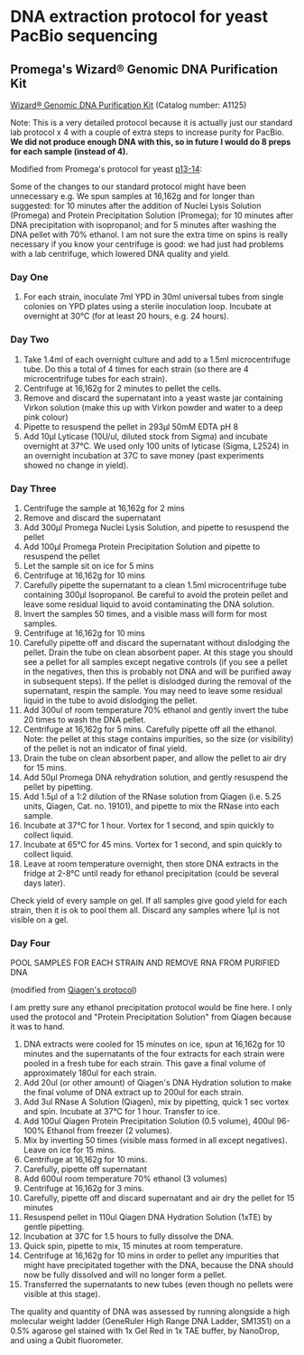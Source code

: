 # DNA extraction protocol for yeast PacBio sequencing

## Promega's Wizard® Genomic DNA Purification Kit

[Wizard® Genomic DNA Purification Kit](https://www.promega.com/products/dna-purification-quantitation/genomic-dna-purification/wizard-genomic-dna-purification-kit/) (Catalog number: A1125)

Note: This is a very detailed protocol because it is actually just our standard lab protocol x 4 with a couple of extra steps to increase purity for PacBio. **We did not produce enough DNA with this, so in future I would do 8 preps for each sample (instead of 4).**

Modified from Promega's protocol for yeast [p13-14](https://www.promega.co.uk/~/media/files/resources/protocols/technical%20manuals/0/wizard%20genomic%20dna%20purification%20kit%20protocol.pdf): 

Some of the changes to our standard protocol might have been unnecessary e.g. We spun samples at 16,162g and for longer than suggested: for 10 minutes after the addition of Nuclei Lysis Solution (Promega) and Protein Precipitation Solution (Promega); for 10 minutes after DNA precipitation with isopropanol; and for 5 minutes after washing the DNA pellet with 70% ethanol. I am not sure the extra time on spins is really necessary if you know your centrifuge is good: we had just had problems with a lab centrifuge, which lowered DNA quality and yield.

### Day One
1.  For each strain, inoculate 7ml YPD in 30ml universal tubes from single colonies on YPD plates using a sterile inoculation loop. Incubate at overnight at 30°C (for at least 20 hours, e.g. 24 hours).

### Day Two
1.  Take 1.4ml of each overnight culture and add to a 1.5ml microcentrifuge tube. Do this a total of 4 times for each strain (so there are 4 microcentrifuge tubes for each strain).  
2.  Centrifuge at 16,162g for 2 minutes to pellet the cells.
3.  Remove and discard the supernatant into a yeast waste jar containing Virkon solution (make this up with Virkon powder and water to a deep pink colour)
4.  Pipette to resuspend the pellet in 293µl 50mM EDTA pH 8
5.  Add 10µl Lyticase (10U/ul, diluted stock from Sigma) and incubate overnight at 37°C. We used only 100 units of lyticase (Sigma, L2524) in an overnight incubation at 37C to save money (past experiments showed no change in yield).

### Day Three
1.   Centrifuge the sample at 16,162g for 2 mins
2.   Remove and discard the supernatant
3.   Add 300µl Promega Nuclei Lysis Solution, and pipette to resuspend the pellet
4.   Add 100µl Promega Protein Precipitation Solution and pipette to resuspend the pellet
5.   Let the sample sit on ice for 5 mins
6.   Centrifuge at 16,162g for 10 mins
7.  Carefully pipette the supernatant to a clean 1.5ml microcentrifuge tube containing 300µl Isopropanol. Be careful to avoid the protein pellet and leave some residual liquid to avoid contaminating the DNA solution. 
8.  Invert the samples 50 times, and a visible mass will form for most samples.
9.  Centrifuge at 16,162g for 10 mins
10. Carefully pipette off and discard the supernatant without dislodging the pellet. Drain the tube on clean absorbent paper. At this stage you should see a pellet for all samples except negative controls (if you see a pellet in the negatives, then this is probably not DNA and will be purified away in subsequent steps). If the pellet is dislodged during the removal of the supernatant, respin the sample. You may need to leave some residual liquid in the tube to avoid dislodging the pellet. 
11. Add 300ul of room temperature 70% ethanol and gently invert the tube 20 times to wash the DNA pellet.
12. Centrifuge at 16,162g for 5 mins. Carefully pipette off all the ethanol. Note: the pellet at this stage contains impurities, so the size (or visibility) of the pellet is not an indicator of final yield.
13. Drain the tube on clean absorbent paper, and allow the pellet to air dry for 15 mins.
14. Add 50µl Promega DNA rehydration solution, and gently resuspend the pellet by pipetting.
15. Add 1.5µl of a 1:2 dilution of the RNase solution from Qiagen (i.e. 5.25 units, Qiagen, Cat. no. 19101), and pipette to mix the RNase into each sample. 
16. Incubate at 37°C for 1 hour. Vortex for 1 second, and spin quickly to collect liquid.
17. Incubate at 65°C for 45 mins. Vortex for 1 second, and spin quickly to collect liquid.
18. Leave at room temperature overnight, then store DNA extracts in the fridge at 2-8°C until ready for ethanol precipitation (could be several days later).

Check yield of every sample on gel. If all samples give good yield for each strain, then it is ok to pool them all. Discard any samples where 1µl is not visible on a gel.

### Day Four

POOL SAMPLES FOR EACH STRAIN AND REMOVE RNA FROM PURIFIED DNA

(modified from [Qiagen's protocol](https://www.qiagen.com/us/resources/resourcedetail?id=a9e6a609-4600-4b03-afbd-974318590ce5&lang=en))

I am pretty sure any ethanol precipitation protocol would be fine here. I only used the protocol and "Protein Precipitation Solution" from Qiagen because it was to hand.
1. DNA extracts were cooled for 15 minutes on ice, spun at 16,162g for 10 minutes and the supernatants of the four extracts for each strain were pooled in a fresh tube for each strain. This gave a final volume of approximately 180ul for each strain.
2. Add 20ul (or other amount) of Qiagen's DNA Hydration solution to make the final volume of DNA extract up to 200ul for each strain.
3. Add 3ul RNase A Solution (Qiagen), mix by pipetting, quick 1 sec vortex and spin. Incubate at 37°C for 1 hour. Transfer to ice.
4. Add 100ul Qiagen Protein Precipitation Solution (0.5 volume), 400ul 96-100% Ethanol from freezer (2 volumes). 
5. Mix by inverting 50 times (visible mass formed in all except negatives). Leave on ice for 15 mins.
6. Centrifuge at 16,162g for 10 mins.
7. Carefully, pipette off supernatant
8. Add 600ul room temperature 70% ethanol (3 volumes)
9. Centrifuge at 16,162g for 3 mins.
10. Carefully, pipette off and discard supernatant and air dry the pellet for 15 minutes
11. Resuspend pellet in 110ul Qiagen DNA Hydration Solution (1xTE) by gentle pipetting.
12. Incubation at 37C for 1.5 hours to fully dissolve the DNA. 
13. Quick spin, pipette to mix, 15 minutes at room temperature.
14. Centrifuge at 16,162g for 10 mins in order to pellet any impurities that might have precipitated together with the DNA, because the DNA should now be fully dissolved and will no longer form a pellet.
15. Transferred the supernatants to new tubes (even though no pellets were visible at this stage).

The quality and quantity of DNA was assessed by running alongside a high molecular weight ladder (GeneRuler High Range DNA Ladder, SM1351) on a 0.5% agarose gel stained with 1x Gel Red in 1x TAE buffer, by NanoDrop, and using a Qubit fluorometer.

